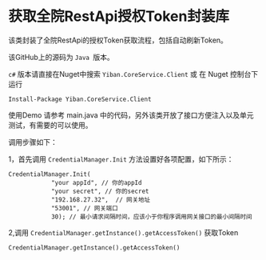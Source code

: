 # 获取全院RestApi授权Token封装库

该类封装了全院RestApi的授权Token获取流程，包括自动刷新Token。

该GitHub上的源码为 `Java `版本。

`c#` 版本请直接在Nuget中搜索 `Yiban.CoreService.Client` 或 在 Nuget 控制台下运行

    Install-Package Yiban.CoreService.Client

使用Demo 请参考 main.java 中的代码，另外该类开放了接口方便注入以及单元测试，有需要的可以使用。

调用步骤如下：

1，首先调用 `CredentialManager.Init` 方法设置好各项配置，如下所示：

    CredentialManager.Init(
				"your appId", // 你的appId
				"your secret", // 你的secret
				"192.168.27.32",  // 网关地址
				"53001", // 网关端口
				30); // 最小请求间隔时间，应该小于你程序调用网关接口的最小间隔时间

2,调用 `CredentialManager.getInstance().getAccessToken()` 获取Token

    CredentialManager.getInstance().getAccessToken()
    
